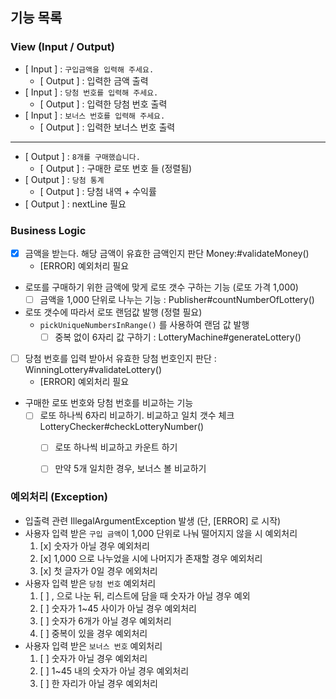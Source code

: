 ## 기능 목록

### View (Input / Output)

- [ Input ] : `구입금액을 입력해 주세요.`
  - [ Output ] : 입력한 금액 출력
- [ Input ] : `당첨 번호를 입력해 주세요.`
  - [ Output ] : 입력한 당첨 번호 출력
- [ Input ] : `보너스 번호를 입력해 주세요.`
  - [ Output ] : 입력한 보너스 번호 출력
---
- [ Output ] : `8개를 구매했습니다.`
  - [ Output ] : 구매한 로또 번호 들 (정렬됨)
- [ Output ] : `당첨 통계`
  - [ Output ] : 당첨 내역 + 수익률
- [ Output ] : nextLine 필요

### Business Logic
- [x] 금액을 받는다. 해당 금액이 유효한 금액인지 판단 Money:#validateMoney()
  - [ERROR] 예외처리 필요
- 로또를 구매하기 위한 금액에 맞게 로또 갯수 구하는 기능 (로또 가격 1,000)
  - [ ] 금액을 1,000 단위로 나누는 기능 : Publisher#countNumberOfLottery()
- 로또 갯수에 따라서 로또 랜덤값 발행 (정렬 필요)
  - `pickUniqueNumbersInRange()` 를 사용하여 랜덤 값 발행
    - [ ] 중복 없이 6자리 값 구하기 : LotteryMachine#generateLottery()
- [ ] 당첨 번호를 입력 받아서 유효한 당첨 번호인지 판단 : WinningLottery#validateLottery()
  - [ERROR] 예외처리 필요
- 구매한 로또 번호와 당첨 번호를 비교하는 기능
  - [ ] 로또 하나씩 6자리 비교하기. 비교하고 일치 갯수 체크 LotteryChecker#checkLotteryNumber()
    - [ ] 로또 하나씩 비교하고 카운트 하기
    - [ ] 만약 5개 일치한 경우, 보너스 볼 비교하기


### 예외처리 (Exception)
- 입출력 관련 IllegalArgumentException 발생 (단, [ERROR] 로 시작)
- 사용자 입력 받은 `구입 금액`이 1,000 단위로 나눠 떨어지지 않을 시 예외처리
  1. [x] 숫자가 아닐 경우 예외처리
  2. [x] 1,000 으로 나누었을 시에 나머지가 존재할 경우 예외처리
  3. [x] 첫 글자가 0일 경우 에외처리
- 사용자 입력 받은 `당첨 번호` 예외처리
  1. [ ] , 으로 나눈 뒤, 리스트에 담을 때 숫자가 아닐 경우 예외
  2. [ ] 숫자가 1~45 사이가 아닐 경우 예외처리
  3. [ ] 숫자가 6개가 아닐 경우 예외처리
  4. [ ] 중복이 있을 경우 예외처리
- 사용자 입력 받은 `보너스 번호` 예외처리
  1. [ ] 숫자가 아닐 경우 예외처리
  2. [ ] 1~45 내의 숫자가 아닐 경우 예외처리
  3. [ ] 한 자리가 아닐 경우 예외처리
